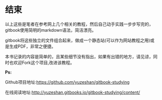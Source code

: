 # 结束

以上这些是笔者在参考网上几个相关的教程，然后自己动手实践一步步写完的，gitbook使用简明的markdown语法，简洁漂亮。

gitbook将这些独立的文件组合起来，做成一个静态站(可以作为网站教程之用)或是生成PDF，非常之便捷。

本书记录的内容是简单的，且某些细节没有指出，如果有出错的地方，请见谅，同时也欢迎Fork这个项目,改进该教程。

**Ps:**

Github项目地址:<https://github.com/yuzeshan/gitbook-studying>

在线阅读地址:<http://yuzeshan.gitbooks.io/gitbook-studying/content/>